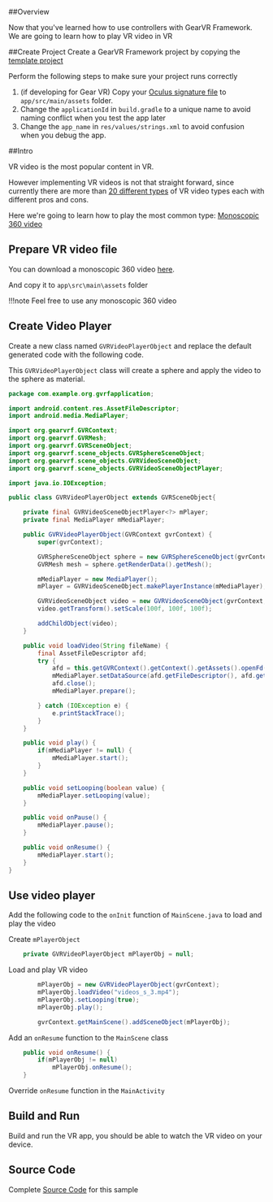 ##Overview

Now that you've learned how to use controllers with GearVR Framework. We are going to learn how to play VR video in VR

##Create Project
Create a GearVR Framework project by copying the [template project](https://github.com/nitosan/GearVRf-template) 

Perform the following steps to make sure your project runs correctly

1. (if developing for Gear VR) Copy your [Oculus signature file](https://developer.oculus.com/osig/) to `app/src/main/assets` folder.
1. Change the `applicationId` in `build.gradle` to a unique name to avoid naming conflict when you test the app later
1. Change the `app_name` in `res/values/strings.xml` to avoid confusion when you debug the app.

##Intro

VR video is the most popular content in VR.

However implementing VR videos is not that straight forward, since currently there are more than [20 different types](https://samsungvr.com/portal/content/faq_tech_gear_vr) of VR video types each with different pros and cons.

Here we're going to learn how to play the most common type: [Monoscopic 360 video](https://samsungvr.com/ui/CMS/Geometry/2D360.html)


## Prepare VR video file
You can download a monoscopic 360 video [here](/images/videos_s_3.mp4).

And copy it to `app\src\main\assets` folder

!!!note
    Feel free to use any monoscopic 360 video


## Create Video Player

Create a new class named `GVRVideoPlayerObject` and replace the default generated code with the following code.

This `GVRVideoPlayerObject` class will create a sphere and apply the video to the sphere as material.

```java
package com.example.org.gvrfapplication;

import android.content.res.AssetFileDescriptor;
import android.media.MediaPlayer;

import org.gearvrf.GVRContext;
import org.gearvrf.GVRMesh;
import org.gearvrf.GVRSceneObject;
import org.gearvrf.scene_objects.GVRSphereSceneObject;
import org.gearvrf.scene_objects.GVRVideoSceneObject;
import org.gearvrf.scene_objects.GVRVideoSceneObjectPlayer;

import java.io.IOException;

public class GVRVideoPlayerObject extends GVRSceneObject{

    private final GVRVideoSceneObjectPlayer<?> mPlayer;
    private final MediaPlayer mMediaPlayer;

    public GVRVideoPlayerObject(GVRContext gvrContext) {
        super(gvrContext);

        GVRSphereSceneObject sphere = new GVRSphereSceneObject(gvrContext, 72, 144, false);
        GVRMesh mesh = sphere.getRenderData().getMesh();

        mMediaPlayer = new MediaPlayer();
        mPlayer = GVRVideoSceneObject.makePlayerInstance(mMediaPlayer);

        GVRVideoSceneObject video = new GVRVideoSceneObject(gvrContext, mesh, mPlayer, GVRVideoSceneObject.GVRVideoType.MONO);
        video.getTransform().setScale(100f, 100f, 100f);

        addChildObject(video);
    }

    public void loadVideo(String fileName) {
        final AssetFileDescriptor afd;
        try {
            afd = this.getGVRContext().getContext().getAssets().openFd(fileName);
            mMediaPlayer.setDataSource(afd.getFileDescriptor(), afd.getStartOffset(), afd.getLength());
            afd.close();
            mMediaPlayer.prepare();

        } catch (IOException e) {
            e.printStackTrace();
        }
    }

    public void play() {
        if(mMediaPlayer != null) {
            mMediaPlayer.start();
        }
    }

    public void setLooping(boolean value) {
        mMediaPlayer.setLooping(value);
    }

    public void onPause() {
        mMediaPlayer.pause();
    }

    public void onResume() {
        mMediaPlayer.start();
    }
}

```

## Use video player

Add the following code to the `onInit` function of `MainScene.java` to load and play the video

Create `mPlayerObject`

```java
    private GVRVideoPlayerObject mPlayerObj = null;
```

Load and play VR video
```java
        mPlayerObj = new GVRVideoPlayerObject(gvrContext);
        mPlayerObj.loadVideo("videos_s_3.mp4");
        mPlayerObj.setLooping(true);
        mPlayerObj.play();

        gvrContext.getMainScene().addSceneObject(mPlayerObj);
```

Add an `onResume` function to the `MainScene` class
```java
    public void onResume() {
        if(mPlayerObj != null)
            mPlayerObj.onResume();
    }
```

Override `onResume` function in the `MainActivity`

## Build and Run
Build and run the VR app, you should be able to watch the VR video on your device.


## Source Code
Complete [Source Code](https://github.com/nitosan/GearVRf-Demos/tree/master/tutorials/tutorial_5_vr_video) for this sample
